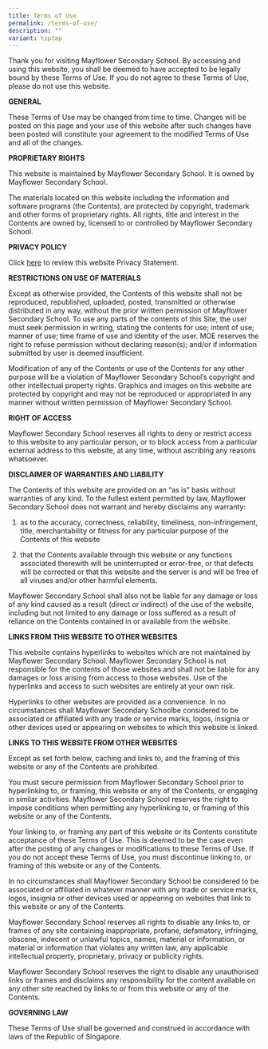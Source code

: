 ```yaml
---
title: Terms of Use
permalink: /terms-of-use/
description: ""
variant: tiptap
---
```

<p>Thank you for visiting&nbsp;Mayflower Secondary School. By accessing and
using this website, you shall be deemed to have accepted to be legally
bound by these Terms of Use. If you do not agree to these Terms of Use,
please do not use this website.</p>
<p><strong>GENERAL</strong>
</p>
<p>These Terms of Use may be changed from time to time. Changes will be posted
on this page and your use of this website after such changes have been
posted will constitute your agreement to the modified Terms of Use and
all of the changes.</p>
<p><strong>PROPRIETARY RIGHTS</strong>
</p>
<p>This website is maintained by Mayflower Secondary School. It is owned
by Mayflower Secondary School.</p>
<p>The materials located on this website including the information and software
programs (the Contents), are protected by copyright, trademark and other
forms of proprietary rights. All rights, title and interest in the Contents
are owned by, licensed to or controlled by Mayflower Secondary School.</p>
<p><strong>PRIVACY POLICY</strong>
</p>
<p>Click&nbsp;<a href="/privacy/" rel="noopener noreferrer nofollow" target="_blank">here</a>&nbsp;to
review this website Privacy Statement.</p>
<p><strong>RESTRICTIONS ON USE OF MATERIALS</strong>
</p>
<p>Except as otherwise provided, the Contents of this website shall not be
reproduced, republished, uploaded, posted, transmitted or otherwise distributed
in any way, without the prior written permission of Mayflower Secondary
School. To use any parts of the contents of this Site, the user must seek
permission in writing, stating the contents for use; intent of use; manner
of use; time frame of use and identity of the user. MOE reserves the right
to refuse permission without declaring reason(s); and/or if information
submitted by user is deemed insufficient.</p>
<p>Modification of any of the Contents or use of the Contents for any other
purpose will be a violation of Mayflower Secondary School’s copyright and
other intellectual property rights. Graphics and images on this website
are protected by copyright and may not be reproduced or appropriated in
any manner without written permission of Mayflower Secondary School.</p>
<p><strong>RIGHT OF ACCESS</strong>
</p>
<p>Mayflower Secondary School reserves all rights to deny or restrict access
to this website to any particular person, or to block access from a particular
external address to this website, at any time, without ascribing any reasons
whatsoever.</p>
<p><strong>DISCLAIMER OF WARRANTIES AND LIABILITY</strong>
</p>
<p>The Contents of this website are provided on an “as is” basis without
warranties of any kind. To the fullest extent permitted by law, Mayflower
Secondary School does not warrant and hereby disclaims any warranty:</p>
<ol data-tight="true" class="tight">
<li>
<p>as to the accuracy, correctness, reliability, timeliness, non-infringement,
title, merchantability or fitness for any particular purpose of the Contents
of this website</p>
</li>
<li>
<p>that the Contents available through this website or any functions associated
therewith will be uninterrupted or error-free, or that defects will be
corrected or that this website and the server is and will be free of all
viruses and/or other harmful elements.</p>
</li>
</ol>
<p>Mayflower Secondary School shall also not be liable for any damage or
loss of any kind caused as a result (direct or indirect) of the use of
the website, including but not limited to any damage or loss suffered as
a result of reliance on the Contents contained in or available from the
website.</p>
<p><strong>LINKS FROM THIS WEBSITE TO OTHER WEBSITES</strong>
</p>
<p>This website contains hyperlinks to websites which are not maintained
by Mayflower Secondary School. Mayflower Secondary School is not responsible
for the contents of those websites and shall not be liable for any damages
or loss arising from access to those websites. Use of the hyperlinks and
access to such websites are entirely at your own risk.</p>
<p>Hyperlinks to other websites are provided as a convenience. In no circumstances
shall Mayflower Secondary Schoolbe considered to be associated or affiliated
with any trade or service marks, logos, insignia or other devices used
or appearing on websites to which this website is linked.</p>
<p><strong>LINKS TO THIS WEBSITE FROM OTHER WEBSITES</strong>
</p>
<p>Except as set forth below, caching and links to, and the framing of this
website or any of the Contents are prohibited.</p>
<p>You must secure permission from Mayflower Secondary School prior to hyperlinking
to, or framing, this website or any of the Contents, or engaging in similar
activities. Mayflower Secondary School reserves the right to impose conditions
when permitting any hyperlinking to, or framing of this website or any
of the Contents.</p>
<p>Your linking to, or framing any part of this website or its Contents constitute
acceptance of these Terms of Use. This is deemed to be the case even after
the posting of any changes or modifications to these Terms of Use. If you
do not accept these Terms of Use, you must discontinue linking to, or framing
of this website or any of the Contents.</p>
<p>In no circumstances shall Mayflower Secondary School be considered to
be associated or affiliated in whatever manner with any trade or service
marks, logos, insignia or other devices used or appearing on websites that
link to this website or any of the Contents.</p>
<p>Mayflower Secondary School reserves all rights to disable any links to,
or frames of any site containing inappropriate, profane, defamatory, infringing,
obscene, indecent or unlawful topics, names, material or information, or
material or information that violates any written law, any applicable intellectual
property, proprietary, privacy or publicity rights.</p>
<p>Mayflower Secondary School reserves the right to disable any unauthorised
links or frames and disclaims any responsibility for the content available
on any other site reached by links to or from this website or any of the
Contents.</p>
<p><strong>GOVERNING LAW</strong>
</p>
<p>These Terms of Use shall be governed and construed in accordance with
laws of the Republic of Singapore.</p>